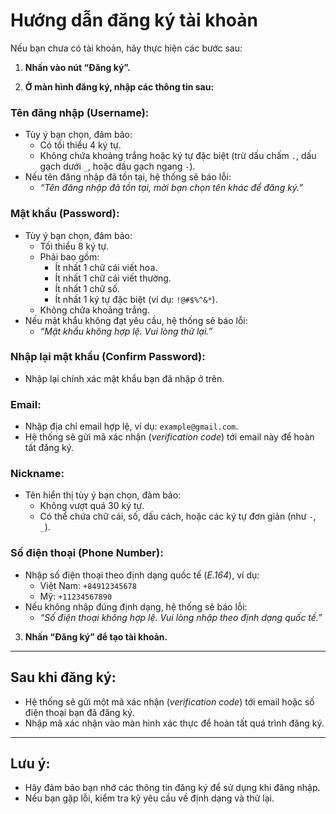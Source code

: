 # Hướng dẫn đăng ký tài khoản

Nếu bạn chưa có tài khoản, hãy thực hiện các bước sau:

1. **Nhấn vào nút “Đăng ký”.**

2. **Ở màn hình đăng ký, nhập các thông tin sau:**

### Tên đăng nhập (Username):

-   Tùy ý bạn chọn, đảm bảo:
    -   Có tối thiểu 4 ký tự.
    -   Không chứa khoảng trắng hoặc ký tự đặc biệt (trừ dấu chấm `.`, dấu gạch dưới `_`, hoặc dấu gạch ngang `-`).
-   Nếu tên đăng nhập đã tồn tại, hệ thống sẽ báo lỗi:
    -   _“Tên đăng nhập đã tồn tại, mời bạn chọn tên khác để đăng ký.”_

### Mật khẩu (Password):

-   Tùy ý bạn chọn, đảm bảo:
    -   Tối thiểu 8 ký tự.
    -   Phải bao gồm:
        -   Ít nhất 1 chữ cái viết hoa.
        -   Ít nhất 1 chữ cái viết thường.
        -   Ít nhất 1 chữ số.
        -   Ít nhất 1 ký tự đặc biệt (ví dụ: `!@#$%^&*`).
    -   Không chứa khoảng trắng.
-   Nếu mật khẩu không đạt yêu cầu, hệ thống sẽ báo lỗi:
    -   _“Mật khẩu không hợp lệ. Vui lòng thử lại.”_

### Nhập lại mật khẩu (Confirm Password):

-   Nhập lại chính xác mật khẩu bạn đã nhập ở trên.

### Email:

-   Nhập địa chỉ email hợp lệ, ví dụ: `example@gmail.com`.
-   Hệ thống sẽ gửi mã xác nhận (_verification code_) tới email này để hoàn tất đăng ký.

### Nickname:

-   Tên hiển thị tùy ý bạn chọn, đảm bảo:
    -   Không vượt quá 30 ký tự.
    -   Có thể chứa chữ cái, số, dấu cách, hoặc các ký tự đơn giản (như `-`, `_`).

### Số điện thoại (Phone Number):

-   Nhập số điện thoại theo định dạng quốc tế (_E.164_), ví dụ:
    -   Việt Nam: `+84912345678`
    -   Mỹ: `+11234567890`
-   Nếu không nhập đúng định dạng, hệ thống sẽ báo lỗi:
    -   _“Số điện thoại không hợp lệ. Vui lòng nhập theo định dạng quốc tế.”_

3. **Nhấn “Đăng ký” để tạo tài khoản.**

---

## Sau khi đăng ký:

-   Hệ thống sẽ gửi một mã xác nhận (_verification code_) tới email hoặc số điện thoại bạn đã đăng ký.
-   Nhập mã xác nhận vào màn hình xác thực để hoàn tất quá trình đăng ký.

---

## Lưu ý:

-   Hãy đảm bảo bạn nhớ các thông tin đăng ký để sử dụng khi đăng nhập.
-   Nếu bạn gặp lỗi, kiểm tra kỹ yêu cầu về định dạng và thử lại.
